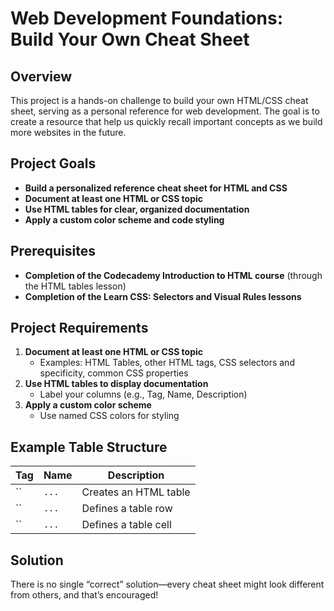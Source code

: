 # Web Development Foundations: Build Your Own Cheat Sheet

## Overview

This project is a hands-on challenge to build your own HTML/CSS cheat sheet, serving as a personal reference for web development.  The goal is to create a resource that help us quickly recall important concepts as we build more websites in the future.

## Project Goals

- **Build a personalized reference cheat sheet for HTML and CSS**
- **Document at least one HTML or CSS topic**
- **Use HTML tables for clear, organized documentation**
- **Apply a custom color scheme and code styling**

## Prerequisites

- **Completion of the Codecademy Introduction to HTML course** (through the HTML tables lesson)
- **Completion of the Learn CSS: Selectors and Visual Rules lessons**

## Project Requirements

1. **Document at least one HTML or CSS topic**
   - Examples: HTML Tables, other HTML tags, CSS selectors and specificity, common CSS properties
2. **Use HTML tables to display documentation**
   - Label your columns (e.g., Tag, Name, Description)
3. **Apply a custom color scheme**
   - Use named CSS colors for styling
  
## Example Table Structure

| Tag                | Name               | Description                |
|--------------------|--------------------|----------------------------|
| ``                 | ` ... `            | Creates an HTML table      |
| ``                 | ` ... `            | Defines a table row        |
| ``                 | ` ... `            | Defines a table cell       |


## Solution

There is no single “correct” solution—every cheat sheet might look different from others, and that’s encouraged! 
